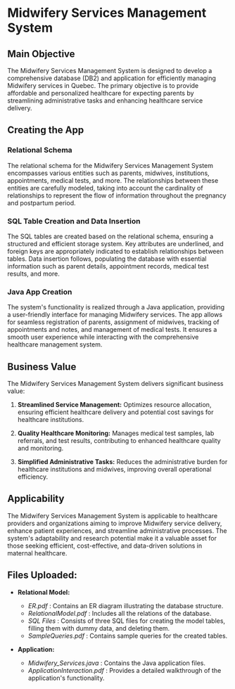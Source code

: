 # Midwifery Services Management System

## Main Objective

The Midwifery Services Management System is designed to develop a comprehensive database (DB2) and application for efficiently managing Midwifery services in Quebec. The primary objective is to provide affordable and personalized healthcare for expecting parents by streamlining administrative tasks and enhancing healthcare service delivery.

## Creating the App

### Relational Schema

The relational schema for the Midwifery Services Management System encompasses various entities such as parents, midwives, institutions, appointments, medical tests, and more. The relationships between these entities are carefully modeled, taking into account the cardinality of relationships to represent the flow of information throughout the pregnancy and postpartum period.

### SQL Table Creation and Data Insertion

The SQL tables are created based on the relational schema, ensuring a structured and efficient storage system. Key attributes are underlined, and foreign keys are appropriately indicated to establish relationships between tables. Data insertion follows, populating the database with essential information such as parent details, appointment records, medical test results, and more.

### Java App Creation

The system's functionality is realized through a Java application, providing a user-friendly interface for managing Midwifery services. The app allows for seamless registration of parents, assignment of midwives, tracking of appointments and notes, and management of medical tests. It ensures a smooth user experience while interacting with the comprehensive healthcare management system.

## Business Value

The Midwifery Services Management System delivers significant business value:

1. **Streamlined Service Management:** Optimizes resource allocation, ensuring efficient healthcare delivery and potential cost savings for healthcare institutions.

2. **Quality Healthcare Monitoring:** Manages medical test samples, lab referrals, and test results, contributing to enhanced healthcare quality and monitoring.

3. **Simplified Administrative Tasks:** Reduces the administrative burden for healthcare institutions and midwives, improving overall operational efficiency.


## Applicability

The Midwifery Services Management System is applicable to healthcare providers and organizations aiming to improve Midwifery service delivery, enhance patient experiences, and streamline administrative processes. The system's adaptability and research potential make it a valuable asset for those seeking efficient, cost-effective, and data-driven solutions in maternal healthcare.

## Files Uploaded: 
- **Relational Model:**
  - *ER.pdf* : Contains an ER diagram illustrating the database structure.
  - *RelationalModel.pdf* : Includes all the relations of the database.
  - *SQL Files* : Consists of three SQL files for creating the model tables, filling them with dummy data, and deleting them.
  - *SampleQueries.pdf* : Contains sample queries for the created tables.

- **Application:**
  - *Midwifery_Services.java* : Contains the Java application files.
  - *ApplicationInteraction.pdf* : Provides a detailed walkthrough of the application's functionality.


